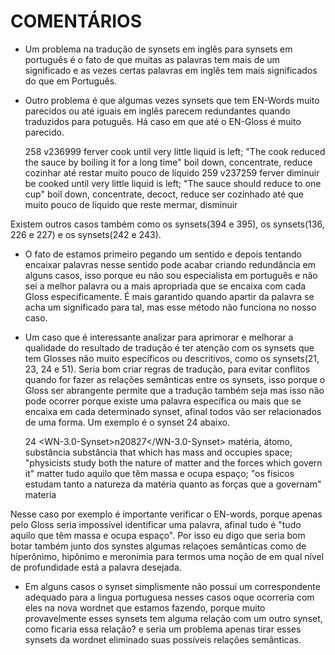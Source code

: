 
# COMENTÁRIOS

- Um problema na tradução de synsets em inglês para synsets em
  português é o fato de que muitas as palavras tem mais de um
  significado e as vezes certas palavras em inglês tem mais
  significados do que em Português.

- Outro problema é que algumas vezes synsets que tem EN-Words muito
  parecidos ou até iguais em inglês parecem redundantes quando
  traduzidos para potuguês. Há caso em que até o EN-Gloss é muito
  parecido.


    <row>
      <BC>258</BC>
      <WN-3.0-Synset>v236999</WN-3.0-Synset>
      <PT-Words-Man>ferver</PT-Words-Man>
      <PT-Word-Cand />
      <EN-Gloss>cook until very little liquid is left; "The cook
        reduced the sauce by boiling it for a long time"</EN-Gloss>
      <EN-Words>boil down, concentrate, reduce</EN-Words>
      <PT-Gloss>cozinhar até restar muito pouco de líquido</PT-Gloss>
      <PT-Gloss-Sug />
      <SPA-Words-Sug />
      <Comments />
    </row>
      
    <row>
      <BC>259</BC>
      <WN-3.0-Synset>v237259</WN-3.0-Synset>
      <PT-Words-Man>ferver</PT-Words-Man> 
      <PT-Word-Cand>diminuir</PT-Word-Cand>
      <EN-Gloss>be cooked until very little liquid is left; "The
        sauce should reduce to one cup"</EN-Gloss>
        <EN-Words>boil down, concentrate, decoct, reduce</EN-Words>
      <PT-Gloss>ser cozinhado até que muito pouco de líquido que 
	reste</PT-Gloss>
      <PT-Gloss-Sug />
      <SPA-Words-Sug>mermar, disminuir</SPA-Words-Sug>
      <Comments /> 
    </row>
    
      
Existem outros casos também como os synsets(394 e 395), os
synsets(136, 226 e 227) e os synsets(242 e 243).

- O fato de estamos primeiro pegando um sentido e depois tentando
  encaixar palavras nesse sentido pode acabar criando redundância em
  alguns casos, isso porque eu não sou especialista em português e não
  sei a melhor palavra ou a mais apropriada que se encaixa com cada
  Gloss especificamente. É mais garantido quando apartir da palavra se
  acha um significado para tal, mas esse método não funciona no nosso
  caso.
 
- Um caso que é interessante analizar para aprimorar e melhorar a
  qualidade do resultado de tradução é ter atenção com os synsets que
  tem Glosses não muito específicos ou descritivos, como os
  synsets(21, 23, 24 e 51). Seria bom criar regras de tradução, para
  evitar conflitos quando for fazer as relações semânticas entre os
  synsets, isso porque o Gloss ser abrangente permite que a tradução
  também seja mas isso não pode ocorrer porque existe uma palavra
  específica ou mais que se encaixa em cada determinado synset, afinal
  todos vão ser relacionados de uma forma. Um exemplo é o synset 24
  abaixo.


    <BC>24</BC>
     <WN-3.0-Synset>n20827</WN-3.0-Synset>
     <PT-Words-Man>matéria, átomo, substância</PT-Words-Man>
     <PT-Words-Cand>substância</PT-Words-Cand>
     <EN-Gloss>that which has mass and occupies space; "physicists
     study both the nature of matter and the forces which 
     govern it"</EN-Gloss>
     <EN-Words>matter</EN-Words>
     <PT-Gloss> tudo aquilo que têm massa e ocupa espaço; "os físicos
     estudam tanto a natureza da matéria quanto 
     as forças que a governam"</PT-Gloss>
     <PT-Gloss-Sug />
     <Spa-Words-Sug>materia</Spa-Words-Sug>
    <Comments />
  
  
Nesse caso por exemplo é importante verificar o EN-words, porque
apenas pelo Gloss seria impossível identificar uma palavra, afinal
tudo é "tudo aquilo que têm massa e ocupa espaço". Por isso eu digo
que seria bom botar também junto dos synstes algumas relaçoes
semânticas como de hiperônimo, hipônimo e meronímia para termos uma
noção de em qual nível de profundidade está a palavra desejada.

- Em alguns casos o synset simplismente não possui um correspondente
  adequado para a lingua portuguesa nesses casos oque ocorreria com
  eles na nova wordnet que estamos fazendo, porque muito provavelmente
  esses synsets tem alguma relação com um outro synset, como ficaria
  essa relação? e seria um problema apenas tirar esses synsets da
  wordnet eliminado suas possíveis relações semânticas.


